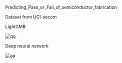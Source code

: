 Predicting_Pass_or_Fail_of_semiconductor_fabrication

Dataset from UCI-secom

LightGMB

![qq](https://user-images.githubusercontent.com/39429635/126255692-6defdb21-9772-4c10-b715-11f0bb54edc6.png)

Deep neural network

![aa](https://user-images.githubusercontent.com/39429635/126255695-726eebd8-e38f-4509-8278-d5c3533a3dc5.png)
